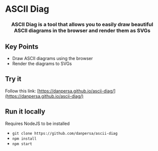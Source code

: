 # ASCII Diag

<div align="center">
  <h3><strong>ASCII Diag</strong> is a tool that allows you to easily draw beautiful ASCII diagrams in the browser and render them as SVGs</h3>
</div>

## Key Points
 - Draw ASCII diagrams using the browser
 - Render the diagrams to SVGs

## Try it

Follow this link: [https://danpersa.github.io/ascii-diag/](https://danpersa.github.io/ascii-diag/)

## Run it locally

Requires NodeJS to be installed

- `git clone https://github.com/danpersa/ascii-diag`
- `npm install`
- `npm start`
